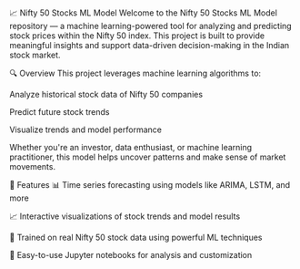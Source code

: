 📈 Nifty 50 Stocks ML Model
Welcome to the Nifty 50 Stocks ML Model repository — a machine learning-powered tool for analyzing and predicting stock prices within the Nifty 50 index. This project is built to provide meaningful insights and support data-driven decision-making in the Indian stock market.

🔍 Overview
This project leverages machine learning algorithms to:

Analyze historical stock data of Nifty 50 companies

Predict future stock trends

Visualize trends and model performance

Whether you're an investor, data enthusiast, or machine learning practitioner, this model helps uncover patterns and make sense of market movements.

🚀 Features
📊 Time series forecasting using models like ARIMA, LSTM, and more

📈 Interactive visualizations of stock trends and model results

🧠 Trained on real Nifty 50 stock data using powerful ML techniques

💾 Easy-to-use Jupyter notebooks for analysis and customization


